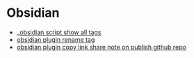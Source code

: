 # Obsidian

- _[obsidian script show all tags](obsidian%20script%20show%20all%20tags.md)
- [obsidian plugin rename tag](obsidian%20plugin%20rename%20tag.md)
- [obsidian plugin copy link share note on publish github repo](obsidian%20plugin%20copy%20link%20share%20note%20on%20publish%20github%20repo.md)